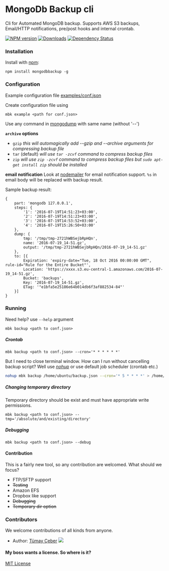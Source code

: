 # MongoDb Backup cli
Cli for Automated MongoDB backup. Supports AWS S3 backups, Email/HTTP notifications, pre/post hooks and internal crontab.
 
[![NPM version][npm-image]][npm-url] [![Downloads][downloads-image]][npm-url] [![Dependency Status][dependency-image]][dependency-url]

### Installation
Install with [npm](http://github.com/isaacs/npm):
```
npm install mongodbbackup -g
```
    
### Configuration
Example configuration file [examples/conf.json](examples/conf.json)

Create configuration file using 
```
mbk example <path for conf.json>
```

Use any command in [mongodump](https://docs.mongodb.com/manual/reference/program/mongodump/) with same name (without '--')

**`archive` options** 
* `gzip`
*this will automagically add --gzip and --archive arguments for compressing backup file*
* `tar` (default)
*will use `tar -zcvf` command to compress backup files*
* `zip`
*will use `zip -zcvf` command to compress backup files but `sudo apt-get install zip` should be installed* 

**email notification** 
Look at [nodemailer](https://www.npmjs.com/package/nodemailer) for email notification support.
`%s` in email body will be replaced with backup result.

Sample backup result:
```javasript
{
    part: 'mongodb 127.0.0.1',
    steps: {
        '1': '2016-07-19T14:51:23+03:00',
        '2': '2016-07-19T14:51:23+03:00',
        '3': '2016-07-19T14:53:52+03:00',
        '4': '2016-07-19T15:26:50+03:00'
    },
    dump: {
        tmp: '/tmp/tmp-2721hWBSejbRpHQn',
        name: '2016-07-19_14-51.gz',
        output: '/tmp/tmp-2721hWBSejbRpHQn/2016-07-19_14-51.gz'
    },
    to: [{
        Expiration: 'expiry-date="Tue, 18 Oct 2016 00:00:00 GMT", rule-id="Rule for the Entire Bucket"',
        Location: 'https://xxxx.s3.eu-central-1.amazonaws.com/2016-07-19_14-51.gz',
        Bucket: 'backups',
        Key: '2016-07-19_14-51.gz',
        ETag: '"e1bfa5e25186e64b014db6f3af882534-84"'
    }]
}
```


### Running
Need help? use `--help` argument
```
mbk backup <path to conf.json>
```

##### Crontab
```
mbk backup <path to conf.json> --cron='* * * * * *'
```
But I need to close terminal window. How can I run without cancelling backup script?
Well use [*nohup*](https://en.wikipedia.org/wiki/Nohup) or use default job scheduler (crontab etc.)
```bash
nohup mbk backup /home/ubuntu/backup.json --cron='* 5 * * * *' > /home/ubuntu/backuplog.out 2> /home/ubuntu/backuplog.err < /dev/null &
```

##### Changing temporary directory
Temporary directory should be exist and must have appropriate write permissions. 
```
mbk backup <path to conf.json> --tmp='/absolute/and/existing/directory'
```

##### Debugging
```
mbk backup <path to conf.json> --debug
```

#### Contribution
This is a fairly new tool, so any contribution are welcomed.
What should we focus?
* FTP/SFTP support
* ~~Testing~~
* Amazon EFS
* Dropbox like support
* ~~Debugging~~
* ~~Temporary dir option~~

### Contributors
We welcome contributions of all kinds from anyone. 
* Author: [Tümay Çeber](https://github.com/brendtumi) [![](https://img.shields.io/gratipay/user/brendtumi.svg)]()

#### My boss wants a license. So where is it?
[MIT License](./LICENSE)

[dependency-image]: https://david-dm.org/brendtumi/mongo-backup.svg?style=flat-square
[downloads-image]: http://img.shields.io/npm/dm/mongodbbackup.svg?style=flat-square
[npm-image]: https://img.shields.io/npm/v/mongodbbackup.svg?style=flat-square
[dependency-url]: https://david-dm.org/brendtumi/mongo-backup
[npm-url]: https://npmjs.org/package/mongodbbackup
